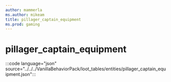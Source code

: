 ```yaml
---
author: mammerla
ms.author: mikeam
title: pillager_captain_equipment
ms.prod: gaming
---
```


# pillager_captain_equipment

:::code language="json" source="../../../VanillaBehaviorPack/loot_tables/entities/pillager_captain_equipment.json":::